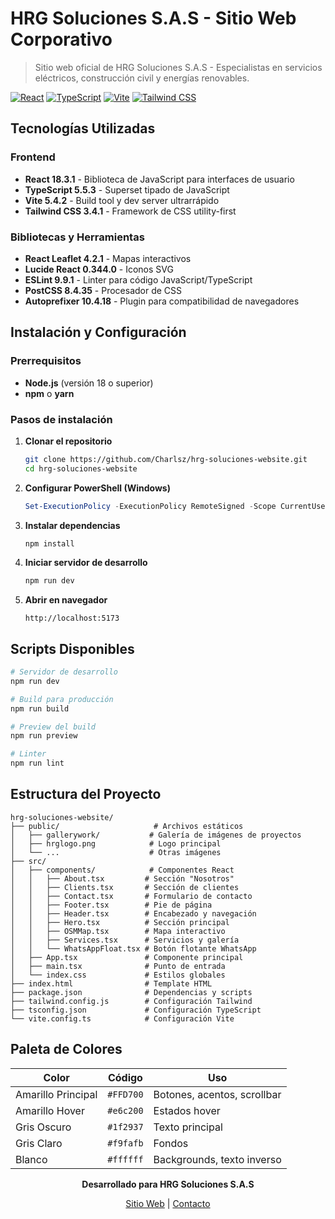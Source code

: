 # HRG Soluciones S.A.S - Sitio Web Corporativo

> Sitio web oficial de HRG Soluciones S.A.S - Especialistas en servicios eléctricos, construcción civil y energías renovables.

[![React](https://img.shields.io/badge/React-18.3.1-blue.svg)](https://reactjs.org/)
[![TypeScript](https://img.shields.io/badge/TypeScript-5.5.3-blue.svg)](https://www.typescriptlang.org/)
[![Vite](https://img.shields.io/badge/Vite-5.4.2-purple.svg)](https://vitejs.dev/)
[![Tailwind CSS](https://img.shields.io/badge/Tailwind_CSS-3.4.1-38B2AC.svg)](https://tailwindcss.com/)

##  Tecnologías Utilizadas

### Frontend
- **React 18.3.1** - Biblioteca de JavaScript para interfaces de usuario
- **TypeScript 5.5.3** - Superset tipado de JavaScript
- **Vite 5.4.2** - Build tool y dev server ultrarrápido
- **Tailwind CSS 3.4.1** - Framework de CSS utility-first

### Bibliotecas y Herramientas
- **React Leaflet 4.2.1** - Mapas interactivos
- **Lucide React 0.344.0** - Iconos SVG
- **ESLint 9.9.1** - Linter para código JavaScript/TypeScript
- **PostCSS 8.4.35** - Procesador de CSS
- **Autoprefixer 10.4.18** - Plugin para compatibilidad de navegadores

##  Instalación y Configuración

### Prerrequisitos
- **Node.js** (versión 18 o superior)
- **npm** o **yarn**

### Pasos de instalación

1. **Clonar el repositorio**
   ```bash
   git clone https://github.com/Charlsz/hrg-soluciones-website.git
   cd hrg-soluciones-website
   ```

2. **Configurar PowerShell (Windows)**
   ```powershell
   Set-ExecutionPolicy -ExecutionPolicy RemoteSigned -Scope CurrentUser
   ```

3. **Instalar dependencias**
   ```bash
   npm install
   ```

4. **Iniciar servidor de desarrollo**
   ```bash
   npm run dev
   ```

5. **Abrir en navegador**
   ```
   http://localhost:5173
   ```

##  Scripts Disponibles

```bash
# Servidor de desarrollo
npm run dev

# Build para producción
npm run build

# Preview del build
npm run preview

# Linter
npm run lint
```

## Estructura del Proyecto

```
hrg-soluciones-website/
├── public/                     # Archivos estáticos
│   ├── gallerywork/           # Galería de imágenes de proyectos
│   ├── hrglogo.png            # Logo principal
│   └── ...                    # Otras imágenes
├── src/
│   ├── components/            # Componentes React
│   │   ├── About.tsx         # Sección "Nosotros"
│   │   ├── Clients.tsx       # Sección de clientes
│   │   ├── Contact.tsx       # Formulario de contacto
│   │   ├── Footer.tsx        # Pie de página
│   │   ├── Header.tsx        # Encabezado y navegación
│   │   ├── Hero.tsx          # Sección principal
│   │   ├── OSMMap.tsx        # Mapa interactivo
│   │   ├── Services.tsx      # Servicios y galería
│   │   └── WhatsAppFloat.tsx # Botón flotante WhatsApp
│   ├── App.tsx               # Componente principal
│   ├── main.tsx              # Punto de entrada
│   └── index.css             # Estilos globales
├── index.html                # Template HTML
├── package.json              # Dependencias y scripts
├── tailwind.config.js        # Configuración Tailwind
├── tsconfig.json             # Configuración TypeScript
└── vite.config.ts            # Configuración Vite
```

##  Paleta de Colores

| Color | Código | Uso |
|-------|--------|-----|
| Amarillo Principal | `#FFD700` | Botones, acentos, scrollbar |
| Amarillo Hover | `#e6c200` | Estados hover |
| Gris Oscuro | `#1f2937` | Texto principal |
| Gris Claro | `#f9fafb` | Fondos |
| Blanco | `#ffffff` | Backgrounds, texto inverso |



<div align="center">

**Desarrollado para HRG Soluciones S.A.S**

[Sitio Web](https://hrgsoluciones.com) | [Contacto](mailto:administracion@hrgsoluciones.com)

</div>

